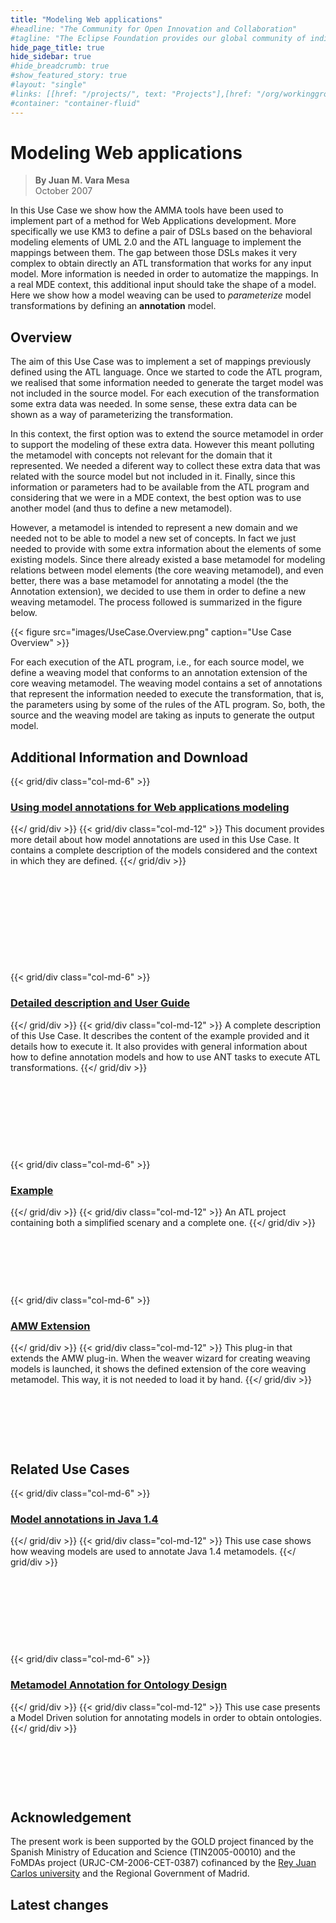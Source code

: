 ```yaml
---
title: "Modeling Web applications"
#headline: "The Community for Open Innovation and Collaboration"
#tagline: "The Eclipse Foundation provides our global community of individuals and organizations with a mature, scalable, and business-friendly environment for open source software collaboration and innovation."
hide_page_title: true
hide_sidebar: true
#hide_breadcrumb: true
#show_featured_story: true
#layout: "single"
#links: [[href: "/projects/", text: "Projects"],[href: "/org/workinggroups/", text: "Working Group"],[href: "/membership/", text: "Members"],[href: "/org/value", text: "Business Value"]]
#container: "container-fluid"
---
```


# Modeling Web applications

> **By Juan M. Vara Mesa** \
> October 2007



In this Use Case we show how the AMMA tools have been used to implement part of a method for Web Applications development. More specifically we use KM3 to define a pair of DSLs based on the behavioral modeling elements of UML 2.0 and the ATL language to implement the mappings between them. The gap between those DSLs makes it very complex to obtain directly an ATL transformation that works for any input model. More information is needed in order to automatize the mappings. In a real MDE context, this additional input should take the shape of a model. Here we show how a model weaving can be used to *parameterize* model transformations by defining an **annotation** model.

## Overview

The aim of this Use Case was to implement a set of mappings previously defined using the ATL language. Once we started to code the ATL program, we realised that some information needed to generate the target model was not included in the source model. For each execution of the transformation some extra data was needed. In some sense, these extra data can be shown as a way of parameterizing the transformation.

In this context, the first option was to extend the source metamodel in order to support the modeling of these extra data. However this meant polluting the metamodel with concepts not relevant for the domain that it represented. We needed a diferent way to collect these extra data that was related with the source model but not included in it. Finally, since this information or parameters had to be available from the ATL program and considering that we were in a MDE context, the best option was to use another model (and thus to define a new metamodel).

However, a metamodel is intended to represent a new domain and we needed not to be able to model a new set of concepts. In fact we just needed to provide with some extra information about the elements of some existing models. Since there already existed a base metamodel for modeling relations between model elements (the core weaving metamodel), and even better, there was a base metamodel for annotating a model (the the Annotation extension), we decided to use them in order to define a new weaving metamodel. The process followed is summarized in the figure below.

{{< figure src="images/UseCase.Overview.png" caption="Use Case Overview" >}}

For each execution of the ATL program, i.e., for each source model, we define a weaving model that conforms to an annotation extension of the core weaving metamodel. The weaving model contains a set of annotations that represent the information needed to execute the transformation, that is, the parameters using by some of the rules of the ATL program. So, both, the source and the weaving model are taking as inputs to generate the output model.

## Additional Information and Download

{{< grid/div class="col-md-6" >}}
### [Using model annotations for Web applications modeling](description/)
{{</ grid/div >}}
{{< grid/div class="col-md-12" >}}
This document provides more detail about how model annotations are used in this Use Case. It contains a complete description of the models considered and the context in which they are defined.
{{</ grid/div >}}

&nbsp;

&nbsp;

&nbsp;

&nbsp;

&nbsp;

{{< grid/div class="col-md-6" >}}
### [Detailed description and User Guide](resources/User.Guide.pdf)
{{</ grid/div >}}
{{< grid/div class="col-md-12" >}}
A complete description of this Use Case. It describes the content of the example provided and it details how to execute it. It also provides with general information about how to define annotation models and how to use ANT tasks to execute ATL transformations.
{{</ grid/div >}}

&nbsp;

&nbsp;

&nbsp;

&nbsp;

{{< grid/div class="col-md-6" >}}
### [Example](resources/SOD-M.zip)
{{</ grid/div >}}
{{< grid/div class="col-md-12" >}}
An ATL project containing both a simplified scenary and a complete one.
{{</ grid/div >}}

&nbsp;

&nbsp;

&nbsp;

{{< grid/div class="col-md-6" >}}
### [AMW Extension](resources/org.eclipse.gmt.weaver.kybele.EUC.Annotation_1.0.0.zip)
{{</ grid/div >}}
{{< grid/div class="col-md-12" >}}
This plug-in that extends the AMW plug-in. When the weaver wizard for creating weaving models is launched, it shows the defined extension of the core weaving metamodel. This way, it is not needed to load it by hand.
{{</ grid/div >}}

&nbsp;

&nbsp;

&nbsp;

## Related Use Cases

{{< grid/div class="col-md-6" >}}
### [Model annotations in Java 1.4](https://www.eclipse.org/gmt/amw/usecases/annotation/)
{{</ grid/div >}}
{{< grid/div class="col-md-12" >}}
This use case shows how weaving models are used to annotate Java 1.4 metamodels.
{{</ grid/div >}}

&nbsp;

&nbsp;

&nbsp;

&nbsp;

{{< grid/div class="col-md-6" >}}
### [Metamodel Annotation for Ontology Design](https://www.eclipse.org/gmt/amw/usecases/oamusecase/)
{{</ grid/div >}}
{{< grid/div class="col-md-12" >}}
This use case presents a Model Driven solution for annotating models in order to obtain ontologies.
{{</ grid/div >}}

&nbsp;

&nbsp;

&nbsp;

## Acknowledgement

The present work is been supported by the GOLD project financed by the Spanish Ministry of Education and Science (TIN2005-00010) and the FoMDAs project (URJC-CM-2006-CET-0387) cofinanced by the [Rey Juan Carlos university](https://www.urjc.es/) and the Regional Government of Madrid.

## Latest changes
